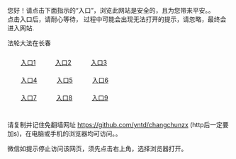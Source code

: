 您好！请点击下面指示的“入口”，浏览此网站是安全的，且为您带来平安。。 <br/>
点击入口后，请耐心等待， 过程中可能会出现无法打开的提示，请忽略，最终会进入网站. </br>

法轮大法在长春<br/>
<div style="padding:10px"><a style="margin:20px" target="_blank" href="https://dpq1f8327yt5l.cloudfront.net/2Qpsp?mtqrdkk" id="ccLink1" rel="nofollow">入口1</a> <a target="_blank" style="margin:20px" href="https://d1o8bdsxiu6w42.cloudfront.net/2Qpsp?vreblx" id="ccLink2" rel="nofollow">入口2</a> <a style="margin:20px" target="_blank" href="https://d10yh6bnq8enut.cloudfront.net/2Qpsp?xbhpoy" id="ccLink3" rel="nofollow">入口3</a></div>

<div style="padding:10px" ><a style="margin:20px" target="_blank" href="https://dpq1f8327yt5l.cloudfront.net/2Qpsp?mtqrdkk" id="ccLink4" rel="nofollow">入口4</a> <a style="margin:20px" href="https://d1o8bdsxiu6w42.cloudfront.net/2Qpsp?vreblx" target="_blank" id="ccLink5" rel="nofollow">入口5</a> <a style="margin:20px" href="https://d10yh6bnq8enut.cloudfront.net/2Qpsp?xbhpoy" target="_blank" id="ccLink6" rel="nofollow">入口6</a></div>

<div style="padding:10px"><a style="margin:20px" target="_blank" href="https://dpq1f8327yt5l.cloudfront.net/2Qpsp?mtqrdkk" id="ccLink7" rel="nofollow">入口7</a> <a style="margin:20px" href="https://d1o8bdsxiu6w42.cloudfront.net/2Qpsp?vreblx" target="_blank" id="ccLink8" rel="nofollow">入口8</a> <a style="margin:20px" target="_blank" href="https://d10yh6bnq8enut.cloudfront.net/2Qpsp?xbhpoy" id="ccLink9" rel="nofollow">入口9</a></div>

<br/>



请复制并记住免翻墙网址 https://github.com/yntd/changchunzx (http后一定要加s)，在电脑或手机的浏览器均可访问。。<br/>

微信如提示停止访问该网页，须先点击右上角，选择浏览器打开。
